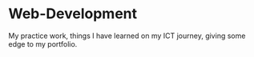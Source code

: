 # Web-Development
My practice work, things I have learned on my ICT journey, giving some edge to my portfolio.

